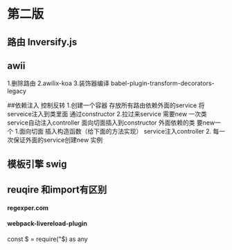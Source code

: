 # 第二版
##  路由 Inversify.js
##  awii

1.删除路由
2.awilix-koa
3.装饰器编译  babel-plugin-transform-decorators-legacy

##依赖注入 控制反转
1.创建一个容器  存放所有路由依赖外面的service  将serveice注入到类里面  通过constructor
2.拉过来service  需要new 一次类
service自动注入controller   面向切面插入到constructor  外面依赖的类 要new一个
1.面向切面 插入构造函数（给下面的方法实现） service注入controller
2. 每一次保证外面的service创建new 实例

## 模板引擎  swig
##  reuqire 和import有区别

#### regexper.com
####  webpack-livereload-plugin

const $ = require("$) as any